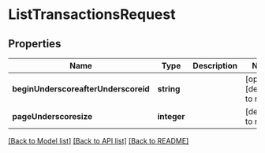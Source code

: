 # ListTransactionsRequest

## Properties
Name | Type | Description | Notes
------------ | ------------- | ------------- | -------------
**beginUnderscoreafterUnderscoreid** | **string** |  | [optional] [default to null]
**pageUnderscoresize** | **integer** |  | [default to null]

[[Back to Model list]](../README.md#documentation-for-models) [[Back to API list]](../README.md#documentation-for-api-endpoints) [[Back to README]](../README.md)


